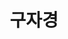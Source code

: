 ---
layout: hubs
key: Q12585524
title: 구자경
name: 구자경
description: 대한민국의 기업인
score: 4.128438138997226e-05
degree: 4
---
